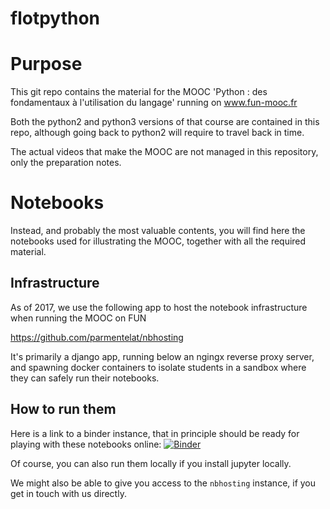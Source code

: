 flotpython
==========

# Purpose

This git repo contains the material for the MOOC 'Python : des fondamentaux à l'utilisation du langage' running on www.fun-mooc.fr

Both the python2 and python3 versions of that course are contained in this repo, although going back to python2 will require to travel back in time.

The actual videos that make the MOOC are not managed in this repository, only the preparation notes.

# Notebooks

Instead, and probably the most valuable contents, you will find here the notebooks used for illustrating the MOOC, together with all the required material.

## Infrastructure

As of 2017, we use the following app to host the notebook infrastructure when running the MOOC on FUN 

https://github.com/parmentelat/nbhosting

It's primarily a django app, running below an ngingx reverse proxy server, and spawning docker containers to isolate students in a sandbox where they can safely run their notebooks.


## How to run them

Here is a link to a binder instance, that in principle should be ready for playing with these notebooks online: [![Binder](http://mybinder.org/badge.svg)](https://mybinder.org/v2/gh/flotpython/course/main)

Of course, you can also run them locally if you install jupyter locally.

We might also be able to give you access to the `nbhosting` instance, if you get in touch with us directly. 

